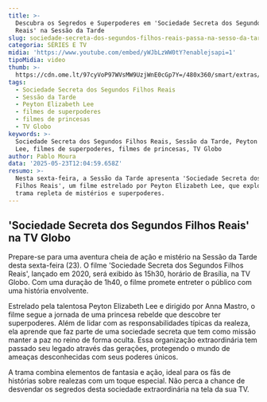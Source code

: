```yaml
---
title: >-
  Descubra os Segredos e Superpoderes em 'Sociedade Secreta dos Segundos Filhos
  Reais' na Sessão da Tarde
slug: sociedade-secreta-dos-segundos-filhos-reais-passa-na-sesso-da-tarde
categoria: SÉRIES E TV
midia: 'https://www.youtube.com/embed/yWJbLzWW0tY?enablejsapi=1'
tipoMidia: video
thumb: >-
  https://cdn.ome.lt/97cyVoP97WVsMW9UzjWnE0cGp7Y=/480x360/smart/extras/conteudos/sociedadesecretadossegundosfilhosreais.jpg
tags:
  - Sociedade Secreta dos Segundos Filhos Reais
  - Sessão da Tarde
  - Peyton Elizabeth Lee
  - filmes de superpoderes
  - filmes de princesas
  - TV Globo
keywords: >-
  Sociedade Secreta dos Segundos Filhos Reais, Sessão da Tarde, Peyton Elizabeth
  Lee, filmes de superpoderes, filmes de princesas, TV Globo
author: Pablo Moura
data: '2025-05-23T12:04:59.658Z'
resumo: >-
  Nesta sexta-feira, a Sessão da Tarde apresenta 'Sociedade Secreta dos Segundos
  Filhos Reais', um filme estrelado por Peyton Elizabeth Lee, que explora uma
  trama repleta de mistérios e superpoderes.
---
```


## 'Sociedade Secreta dos Segundos Filhos Reais' na TV Globo

Prepare-se para uma aventura cheia de ação e mistério na Sessão da Tarde desta sexta-feira (23). O filme 'Sociedade Secreta dos Segundos Filhos Reais', lançado em 2020, será exibido às 15h30, horário de Brasília, na TV Globo. Com uma duração de 1h40, o filme promete entreter o público com uma história envolvente.

Estrelado pela talentosa Peyton Elizabeth Lee e dirigido por Anna Mastro, o filme segue a jornada de uma princesa rebelde que descobre ter superpoderes. Além de lidar com as responsabilidades típicas da realeza, ela aprende que faz parte de uma sociedade secreta que tem como missão manter a paz no reino de forma oculta. Essa organização extraordinária tem passado seu legado através das gerações, protegendo o mundo de ameaças desconhecidas com seus poderes únicos.

A trama combina elementos de fantasia e ação, ideal para os fãs de histórias sobre realezas com um toque especial. Não perca a chance de desvendar os segredos desta sociedade extraordinária na tela da sua TV.
